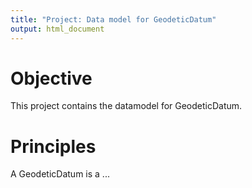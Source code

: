 ```yaml
---
title: "Project: Data model for GeodeticDatum"
output: html_document
---
```


Objective
===
This project contains the datamodel for GeodeticDatum.


Principles
===
A GeodeticDatum is a ...


